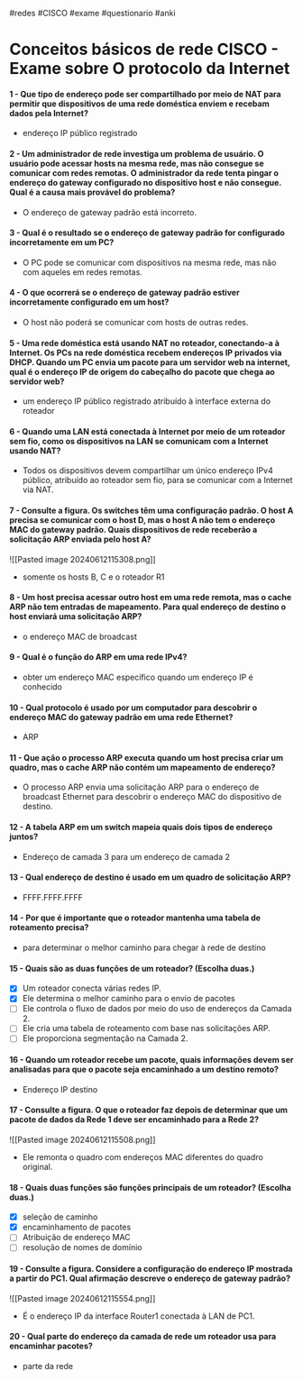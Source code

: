 #redes #CISCO #exame #questionario #anki 
# Conceitos básicos de rede CISCO - Exame sobre O protocolo da Internet

#### 1 - Que tipo de endereço pode ser compartilhado por meio de NAT para permitir que dispositivos de uma rede doméstica enviem e recebam dados pela Internet?

- endereço IP público registrado

#### 2 - Um administrador de rede investiga um problema de usuário. O usuário pode acessar hosts na mesma rede, mas não consegue se comunicar com redes remotas. O administrador da rede tenta pingar o endereço do gateway configurado no dispositivo host e não consegue. Qual é a causa mais provável do problema?

- O endereço de gateway padrão está incorreto.

#### 3 - Qual é o resultado se o endereço de gateway padrão for configurado incorretamente em um PC?

- O PC pode se comunicar com dispositivos na mesma rede, mas não com aqueles em redes remotas.

#### 4 - O que ocorrerá se o endereço de gateway padrão estiver incorretamente configurado em um host?

- O host não poderá se comunicar com hosts de outras redes.

#### 5 - Uma rede doméstica está usando NAT no roteador, conectando-a à Internet. Os PCs na rede doméstica recebem endereços IP privados via DHCP. Quando um PC envia um pacote para um servidor web na internet, qual é o endereço IP de origem do cabeçalho do pacote que chega ao servidor web?

- um endereço IP público registrado atribuído à interface externa do roteador

#### 6 - Quando uma LAN está conectada à Internet por meio de um roteador sem fio, como os dispositivos na LAN se comunicam com a Internet usando NAT?

- Todos os dispositivos devem compartilhar um único endereço IPv4 público, atribuído ao roteador sem fio, para se comunicar com a Internet via NAT.

#### 7 - Consulte a figura. Os switches têm uma configuração padrão. O host A precisa se comunicar com o host D, mas o host A não tem o endereço MAC do gateway padrão. Quais dispositivos de rede receberão a solicitação ARP enviada pelo host A?

![[Pasted image 20240612115308.png]]

- somente os hosts B, C e o roteador R1

#### 8 - Um host precisa acessar outro host em uma rede remota, mas o cache ARP não tem entradas de mapeamento. Para qual endereço de destino o host enviará uma solicitação ARP?

- o endereço MAC de broadcast

#### 9 - Qual é o função do ARP em uma rede IPv4?

- obter um endereço MAC específico quando um endereço IP é conhecido

#### 10 - Qual protocolo é usado por um computador para descobrir o endereço MAC do gateway padrão em uma rede Ethernet?

- ARP

#### 11 - Que ação o processo ARP executa quando um host precisa criar um quadro, mas o cache ARP não contém um mapeamento de endereço?

- O processo ARP envia uma solicitação ARP para o endereço de broadcast Ethernet para descobrir o endereço MAC do dispositivo de destino.

#### 12 - A tabela ARP em um switch mapeia quais dois tipos de endereço juntos?

- Endereço de camada 3 para um endereço de camada 2

#### 13 - Qual endereço de destino é usado em um quadro de solicitação ARP?

- FFFF.FFFF.FFFF

#### 14 - Por que é importante que o roteador mantenha uma tabela de roteamento precisa?

- para determinar o melhor caminho para chegar à rede de destino

#### 15 - Quais são as duas funções de um roteador? (Escolha duas.)

- [x] Um roteador conecta várias redes IP.
- [x] Ele determina o melhor caminho para o envio de pacotes
- [ ] Ele controla o fluxo de dados por meio do uso de endereços da Camada 2.
- [ ] Ele cria uma tabela de roteamento com base nas solicitações ARP.
- [ ] Ele proporciona segmentação na Camada 2.

#### 16 - Quando um roteador recebe um pacote, quais informações devem ser analisadas para que o pacote seja encaminhado a um destino remoto?

- Endereço IP destino

#### 17 - Consulte a figura. O que o roteador faz depois de determinar que um pacote de dados da Rede 1 deve ser encaminhado para a Rede 2?

![[Pasted image 20240612115508.png]]

- Ele remonta o quadro com endereços MAC diferentes do quadro original.

#### 18 - Quais duas funções são funções principais de um roteador? (Escolha duas.)

- [x] seleção de caminho
- [x] encaminhamento de pacotes
- [ ] Atribuição de endereço MAC
- [ ] resolução de nomes de domínio

#### 19 - Consulte a figura. Considere a configuração do endereço IP mostrada a partir do PC1. Qual afirmação descreve o endereço de gateway padrão?

![[Pasted image 20240612115554.png]]

- É o endereço IP da interface Router1 conectada à LAN de PC1.

#### 20 - Qual parte do endereço da camada de rede um roteador usa para encaminhar pacotes?

- parte da rede


